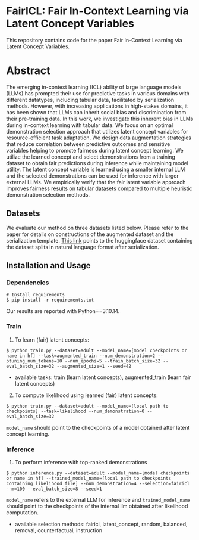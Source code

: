 # FairICL: Fair In-Context Learning via Latent Concept Variables
This repository contains code for the paper Fair In-Context Learning via Latent Concept Variables.

 # Abstract
The emerging in-context learning (ICL) ability of large language models (LLMs) has prompted their use for predictive tasks in various domains with different datatypes, including tabular data, facilitated by serialization methods. However, with increasing applications in high-stakes domains, it has been shown that LLMs can inherit social bias and discrimination from their pre-training data. In this work, we investigate this inherent bias in LLMs during in-context learning with tabular data. We focus on an optimal demonstration selection approach that utilizes latent concept variables for resource-efficient task adaptation. We design data augmentation strategies that reduce correlation between predictive outcomes and sensitive variables helping to promote fairness during latent concept learning. We utilize the learned concept and select demonstrations from a training dataset to obtain fair predictions during inference while maintaining model utility. The latent concept variable is learned using a smaller internal LLM and the selected demonstrations can be used for inference with larger external LLMs. We empirically verify that the fair latent variable approach improves fairness results on tabular datasets compared to multiple heuristic demonstration selection methods.

## Datasets
We evaluate our method on three datasets listed below. Please refer to the paper for details on constructions of the augmented dataset and the serialization template. [This link](https://tinyurl.com/fairicl) points to the huggingface dataset containing the dataset splits in natural language format after serialization.

## Installation and Usage
### Dependencies
```
# Install requirements
$ pip install -r requirements.txt
```
Our results are reported with Python==3.10.14. 

### Train
1. To learn (fair) latent concepts:
```
$ python train.py --dataset=adult --model_name=[model checkpoints or name in hf] --task=augmented_train --num_demonstration=2 --ptuning_num_tokens=10 --num_epochs=5 --train_batch_size=32 --eval_batch_size=32 --augmented_size=1 --seed=42
```
- available tasks: train (learn latent concepts), augmented_train (learn fair latent concepts)

2. To compute likelihood using learned (fair) latent concepts:
```
$ python train.py --dataset=adult --model_name=[local path to checkpoints] --task=likelihood --num_demonstration=0 --eval_batch_size=32
```
`model_name` should point to the checkpoints of a model obtained after latent concept learning.

### Inference
1. To perform inference with top-ranked demonstrations
```
$ python inference.py --dataset=adult --model_name=[model checkpoints or name in hf] --trained_model_name=[local path to checkpoints containing likelihood file] --num_demonstration=4 --selection=fairicl --m=100 --eval_batch_size=8 --seed=1
```
`model_name` refers to the external LLM for inference and `trained_model_name` should point to the checkpoints of the internal llm obtained after likelihood computation.

- available selection methods: fairicl, latent_concept, random, balanced, removal, counterfactual, instruction
